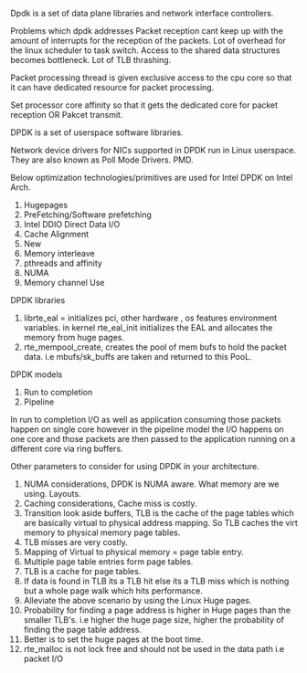 Dpdk is a set of data plane libraries and network interface controllers.

Problems which dpdk addresses
	Packet reception cant keep up with the amount of interrupts for the reception of the packets.
	Lot of overhead for the linux scheduler to task switch.
	Access to the shared data structures becomes bottleneck.
	Lot of TLB thrashing.

Packet processing thread is given exclusive access to the cpu core so that it can have dedicated resource for packet processing.

Set processor core affinity so that it gets the dedicated core for packet reception OR Pakcet transmit.

DPDK is a set of userspace software libraries.

Network device drivers for NICs supported in DPDK run in Linux userspace. They are also known as Poll Mode Drivers. PMD.


Below optimization technologies/primitives are used for Intel DPDK on Intel Arch.
1) Hugepages
2) PreFetching/Software prefetching
3) Intel DDIO Direct Data I/O
4) Cache Alignment
5) New 
6) Memory interleave
7) pthreads and affinity
8) NUMA
9) Memory channel Use


DPDK libraries
1) librte_eal   = initializes pci, other hardware , os features environment variables. in kernel rte_eal_init initializes the EAL and allocates the memory from huge pages.
2) rte_mempool_create, creates the pool of mem bufs to hold the packet data. i.e mbufs/sk_buffs are taken and returned to this PooL.

DPDK models
1) Run to completion 
2) Pipeline

In run to completion I/O as well as application consuming those packets happen on single core however in the pipeline model the I/O happens on one core and those packets are then passed to the application running on a different core via ring buffers.   

Other parameters to consider for using DPDK in your architecture.
1) NUMA considerations, DPDK is NUMA aware. What memory are we using. Layouts.
2) Caching considerations, Cache miss is costly.
3) Transition look aside buffers, TLB is the cache of the page tables which are basically virtual to physical address mapping. So TLB caches the virt memory to physical memory page tables.
4) TLB misses are very costly.
5) Mapping of Virtual to physical memory = page table entry.
6) Multiple page table entries form page tables.
6) TLB is a cache for page tables.
7) If data is found in TLB its a TLB hit else its a TLB miss which is nothing but a whole page walk which hits performance.
8) Alleviate the above scenario by using the Linux Huge pages.
9) Probability for finding a page address is higher in Huge pages than the smaller TLB's. i.e higher the huge page size, higher the probability of finding the page table address.
10) Better is to set the huge pages at the boot time.
11) rte_malloc is not lock free and should not be used in the data path i.e packet I/O
